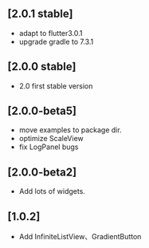 ## [2.0.1 stable]
- adapt to flutter3.0.1
- upgrade gradle to 7.3.1
## [2.0.0 stable]
- 2.0 first stable version
## [2.0.0-beta5]
- move examples to package dir.
- optimize ScaleView
- fix LogPanel bugs

## [2.0.0-beta2]
- Add lots of widgets.
## [1.0.2]
- Add InfiniteListView、GradientButton

